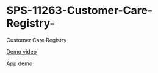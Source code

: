 # SPS-11263-Customer-Care-Registry-
Customer Care Registry 

[Demo video](https://www.youtube.com)

[App demo](https://akshayapp.apps.pcfdev.in)
